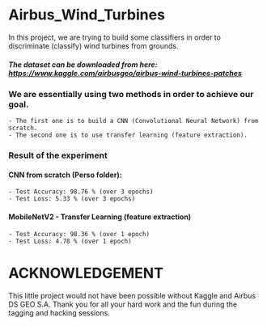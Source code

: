 # Airbus_Wind_Turbines

In this project, we are trying to build some classifiers in order to discriminate (classify) wind turbines from grounds.
##### The dataset can be downloaded from here: https://www.kaggle.com/airbusgeo/airbus-wind-turbines-patches

### We are essentially using two methods in order to achieve our goal.
    - The first one is to build a CNN (Convolutional Neural Network) from scratch.
    - The second one is to use transfer learning (feature extraction).
    
### Result of the experiment

#### CNN from scratch (Perso folder):
    - Test Accuracy: 98.76 % (over 3 epochs)
    - Test Loss: 5.33 % (over 3 epochs)
#### MobileNetV2 - Transfer Learning (feature extraction)
    - Test Accuracy: 98.36 % (over 1 epoch)
    - Test Loss: 4.78 % (over 1 epoch)

# ACKNOWLEDGEMENT
This little project would not have been possible without Kaggle and Airbus DS GEO S.A. Thank you for all your hard work and the fun during the tagging and hacking sessions.
